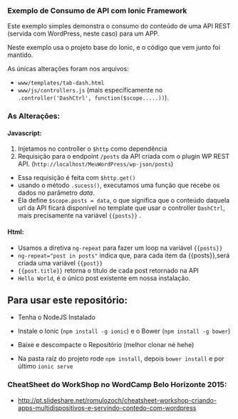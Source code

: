 ### Exemplo de Consumo de API com Ionic Framework

Este exemplo simples demonstra o consumo do conteúdo de uma API REST (servida com WordPress, neste caso) para um APP.

Neste exemplo usa o projeto base do Ionic, e o código que vem junto foi mantido.

As únicas alterações foram nos arquivos: 

- `www/templates/tab-dash.html`
- `www/js/controllers.js` (mais especificamente no `.controller('DashCtrl', function($scope.....))`). 

### As Alterações:

#### Javascript:
1. Injetamos no controller o `$http` como dependência
2. Requisição para o endpoint `/posts` da API criada com o plugin WP REST API. (`http://localhost/MeuWordPress/wp-json/posts`)

- Essa requisição é feita com `$http.get()`
- usando o método `.sucess()`, executamos uma função que recebe os dados no parâmetro *data*. 
- Ela define `$scope.posts = data`, o que significa que o conteúdo daquela url da API ficará disponível no template que usar o controller `DashCtrl`, mais precisamente na variável `{{posts}}` .

#### Html: 

- Usamos a diretiva `ng-repeat` para fazer um loop na variável `{{posts}}`
-  `ng-repeat="post in posts"` indica que, para cada item da {{posts}},será criada uma variável `{{post}}`
- `{{post.title}}` retorna o título de cada post retornado na API
-  `Hello World`, é o único post existente em nossa instalação.

## Para usar este repositório:

- Tenha o NodeJS Instalado

- Instale o Ionic (`npm install -g ionic`) e o Bower (`npm install -g bower`)

- Baixe e descompacte o Repositório (melhor clonar né hehe)

- Na pasta raíz do projeto rode `npm install`, depois `bower install` e por último `ionic serve`

### CheatSheet do WorkShop no WordCamp Belo Horizonte 2015:

- http://pt.slideshare.net/romulozoch/cheatsheet-workshop-criando-apps-multidispositivos-e-servindo-contedo-com-wordpress